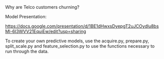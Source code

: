 Why are Telco customers churning?

Model Presentation:

https://docs.google.com/presentation/d/1BE1dHwxsDyepgT2uJCOydlu8bsMl-6I3WVV21EquiEw/edit?usp=sharing

To create your own predictive models, use the acquire.py, prepare.py, split_scale.py and feature_selection.py to use the functions necessary to run through the data.
